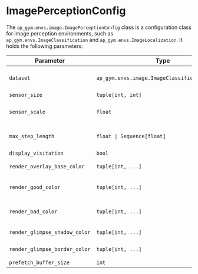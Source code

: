 # ImagePerceptionConfig

The `ap_gym.envs.image.ImagePerceptionConfig` class is a configuration class for image perception environments, such as
`ap_gym.envs.ImageClassification` and `ap_gym.envs.ImageLocalization`.
It holds the following parameters:

| Parameter                     | Type                                           | Default         | Description                                                                                                                                              |
|-------------------------------|------------------------------------------------|-----------------|----------------------------------------------------------------------------------------------------------------------------------------------------------|
| `dataset`                     | `ap_gym.envs.image.ImageClassificationDataset` |                 | Dataset to use. Implemented types of datasets are `ap_gym.envs.image.CircleSquareDataset` and `ap_gym.envs.image.HuggingfaceImageClassificationDataset`. |
| `sensor_size`                 | `tuple[int, int]`                              | (5, 5)          | Size of the glimpse sensor in pixels.                                                                                                                    |
| `sensor_scale`                | `float`                                        | 1.0             | Relation of glimpse pixels to image pixels. A value of 2 means that glimpse pixels are twice as large as image pixels.                                   |
| `max_step_length`             | `float \| Sequence[float]`                     | 0.2             | Maximum normalized sensor movement per step relative to the total image size. Can be a single float or a sequence of floats for per-axis movement.       |
| `display_visitation`          | `bool`                                         | True            | Visualize glimpse visitation history during rendering.                                                                                                   |
| `render_overlay_base_color`   | `tuple[int, ...]`                              | (0, 0, 0, 0)    | Base color of the overlay used for unvisited areas in the image. The tuple represents RGBA values.                                                       |
| `render_good_color`           | `tuple[int, ...]`                              | (0, 255, 0, 80) | Color used in the overlay to indicate high prediction quality. The tuple represents RGBA values.                                                         |
| `render_bad_color`            | `tuple[int, ...]`                              | (255, 0, 0, 80) | Color used in the overlay to indicate low prediction quality. The tuple represents RGBA values.                                                          |
| `render_glimpse_shadow_color` | `tuple[int, ...]`                              | (0, 0, 0, 80)   | Color of the shadow drawn around the glimpse border during rendering. The tuple represents RGBA values.                                                  |
| `render_glimpse_border_color` | `tuple[int, ...]`                              | (0, 55, 255)    | Color of the border around the glimpse region during rendering. The tuple represents RGB values.                                                         |
| `prefetch_buffer_size`        | `int`                                          | 128             | Size of the prefetching buffer when using prefetching.                                                                                                   |
